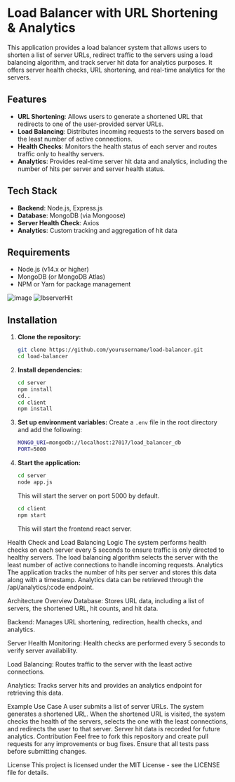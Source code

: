 

# Load Balancer with URL Shortening & Analytics

This application provides a load balancer system that allows users to shorten a list of server URLs, redirect traffic to the servers using a load balancing algorithm, and track server hit data for analytics purposes. It offers server health checks, URL shortening, and real-time analytics for the servers.

## Features
- **URL Shortening**: Allows users to generate a shortened URL that redirects to one of the user-provided server URLs.
- **Load Balancing**: Distributes incoming requests to the servers based on the least number of active connections.
- **Health Checks**: Monitors the health status of each server and routes traffic only to healthy servers.
- **Analytics**: Provides real-time server hit data and analytics, including the number of hits per server and server health status.

## Tech Stack
- **Backend**: Node.js, Express.js
- **Database**: MongoDB (via Mongoose)
- **Server Health Check**: Axios
- **Analytics**: Custom tracking and aggregation of hit data

## Requirements
- Node.js (v14.x or higher)
- MongoDB (or MongoDB Atlas)
- NPM or Yarn for package management

![image](https://github.com/user-attachments/assets/2befc844-8620-4aad-8745-bad1a6683642)
![lbserverHit](https://github.com/user-attachments/assets/b4404f2c-0497-4049-beab-649e0c7f9c00)

## Installation
1. **Clone the repository:**
    ```bash
    git clone https://github.com/yourusername/load-balancer.git
    cd load-balancer
    ```

2. **Install dependencies:**
    ```bash
    cd server
    npm install
    cd..
    cd client
    npm install
    ```

3. **Set up environment variables:**
    Create a `.env` file in the root directory and add the following:
    ```bash
    MONGO_URI=mongodb://localhost:27017/load_balancer_db
    PORT=5000
    ```

4. **Start the application:**
    ```bash
    cd server
    node app.js
    ```
    This will start the server on port 5000 by default.
    ```bash
    cd client
    npm start
    ```
    This will start the frontend react server.


Health Check and Load Balancing Logic
The system performs health checks on each server every 5 seconds to ensure traffic is only directed to healthy servers.
The load balancing algorithm selects the server with the least number of active connections to handle incoming requests.
Analytics
The application tracks the number of hits per server and stores this data along with a timestamp. Analytics data can be retrieved through the /api/analytics/:code endpoint.

Architecture Overview
Database:
Stores URL data, including a list of servers, the shortened URL, hit counts, and hit data.

Backend:
Manages URL shortening, redirection, health checks, and analytics.

Server Health Monitoring:
Health checks are performed every 5 seconds to verify server availability.

Load Balancing:
Routes traffic to the server with the least active connections.

Analytics:
Tracks server hits and provides an analytics endpoint for retrieving this data.

Example Use Case
A user submits a list of server URLs.
The system generates a shortened URL.
When the shortened URL is visited, the system checks the health of the servers, selects the one with the least connections, and redirects the user to that server.
Server hit data is recorded for future analytics.
Contribution
Feel free to fork this repository and create pull requests for any improvements or bug fixes. Ensure that all tests pass before submitting changes.

License
This project is licensed under the MIT License - see the LICENSE file for details.
